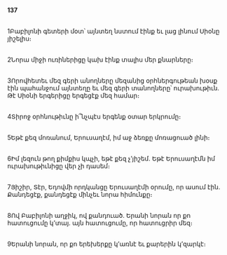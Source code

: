 **137**

\
1Բաբիլոնի գետերի մօտ՝ այնտեղ նստում էինք եւ լաց լինում Սիօնը յիշելիս։

\
2Նորա միջի ուռիներիցը կախ էինք տալիս մեր քնարները։

\
3Որովհետեւ մեզ գերի անողները մեզանից օրհներգութեան խօսք էին պահանջում այնտեղը եւ մեզ գերի տանողները՝ ուրախութիւն. Թէ Սիօնի երգերիցը երգեցէք մեզ համար։

\
4Տիրոջ օրհնութիւնը ի՞նչպէս երգենք օտար երկրումը։

\
5Եթէ քեզ մոռանում, Երուսաղէմ, իմ աջ ձեռքը մոռացուած լինի։

\
6Իմ լեզուն թող քիմքիս կպչի, եթէ քեզ չ’յիշեմ. Եթէ Երուսաղէմն իմ ուրախութիւնիցը վեր չի դասեմ։

\
7Յիշիր, Տէր, Եդովմի որդկանցը Երուսաղէմի օրումը, որ ասում էին. Քանդեցէք, քանդեցէք մինչեւ նորա հիմունքը։

\
8Ով Բաբիլոնի աղջիկ, ով քանդուած. Երանի նորան որ քո հատուցումը կ’տայ. այն հատուցումը, որ հատուցրիր մեզ։

\
9Երանի նորան, որ քո երեխերքը կ’առնէ եւ քարերին կ’զարկէ։
